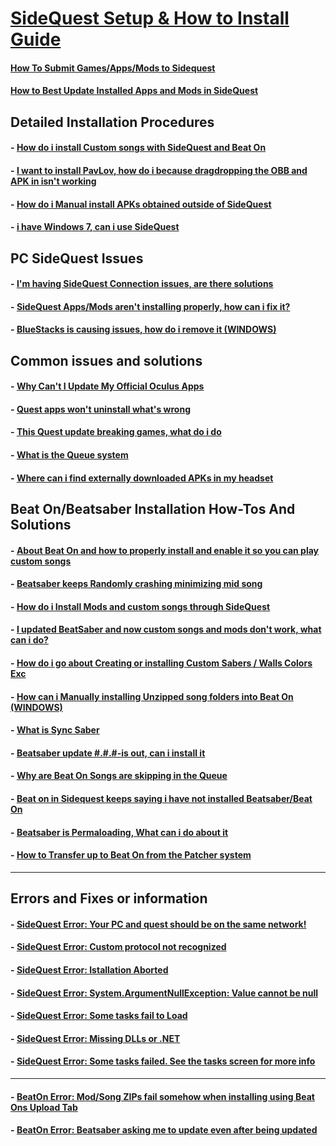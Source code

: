 # [SideQuest Setup & How to Install Guide](https://github.com/the-expanse/SideQuest/wiki/SideQuest-Setup-&-How-To-install)


#### [How To Submit Games/Apps/Mods to Sidequest](https://github.com/the-expanse/SideQuest/wiki/How-To-Submit-Games)

#### [How to Best Update Installed Apps and Mods in SideQuest](https://github.com/the-expanse/SideQuest/wiki/How-to-Auto-Update-app's-and-mods)


**Detailed Installation Procedures**
---
#### - [How do i install Custom songs with SideQuest and Beat On](https://github.com/the-expanse/SideQuest/wiki/How-to-install-Custom-Songs)

#### - [I want to install PavLov, how do i because dragdropping the OBB and APK in isn't working](https://github.com/the-expanse/SideQuest/wiki/having-an-issue-installing-Pavlov%3F)

#### - [How do i Manual install APKs obtained outside of SideQuest](https://github.com/the-expanse/SideQuest/wiki/How-can-i-manually-install-apps)

#### - [i have Windows 7, can i use SideQuest](https://github.com/the-expanse/SideQuest/wiki/I-Have-Windows-7,-can-i-use-SideQuest%3F)


**PC SideQuest Issues**
---

#### - [I'm having SideQuest Connection issues, are there solutions](https://github.com/the-expanse/SideQuest/wiki/I-am-having-issues-Connecting-,-what-do-i-do%3F)

#### - [SideQuest Apps/Mods aren't installing properly, how can i fix it?](https://github.com/the-expanse/SideQuest/wiki/SideQuest-isn't-working-properly,-apps-won't-install)

#### - [BlueStacks is causing issues, how do i remove it (WINDOWS)](https://github.com/the-expanse/SideQuest/wiki/BlueStacks-is-causing-issues,-how-do-i-remove-it)

**Common issues and solutions**
---

#### - [Why Can't I Update My Official Oculus Apps](https://github.com/the-expanse/SideQuest/wiki/Why-can't-i-update-my-Official-Oculus-Apps)

#### - [Quest apps won't uninstall what's wrong](https://github.com/the-expanse/SideQuest/wiki/.My-apps-won't-uninstall-what's-wrong%3F)

#### - [This Quest update breaking games, what do i do](https://github.com/the-expanse/SideQuest/wiki/Quest-update-breaking-games%3F)

#### - [What is the Queue system](https://github.com/the-expanse/SideQuest/wiki/The-Queue-System)


#### - [ Where can i find externally downloaded APKs in my headset](https://github.com/the-expanse/SideQuest/wiki/How-to-use-2D-APKs-such-as-phone-Apps-from-outside-of-Sidequest)


**Beat On/Beatsaber Installation How-Tos And Solutions**
---

#### - [About Beat On and how to properly install and enable it so you can play custom songs](https://github.com/the-expanse/SideQuest/wiki/Beat-On,-What-is-that-and-how-do-i-install-it)

#### - [Beatsaber keeps Randomly crashing minimizing mid song](https://github.com/the-expanse/SideQuest/wiki/Beatsaber-keeps-Randomly-crashing-minimizing-mid-song)

#### - [How do i Install Mods and custom songs through SideQuest](https://github.com/the-expanse/SideQuest/wiki/About-Installing-Mods-and-songs-through-SideQuest)

#### - [I updated BeatSaber and now custom songs and mods don't work, what can i do?](https://github.com/the-expanse/SideQuest/wiki/I-updated-Beatsaber-but-now-custom-songs-and-mods-don't-work,-why%3F)

#### - [How do i go about Creating or installing Custom Sabers / Walls Colors Exc](https://github.com/the-expanse/SideQuest/wiki/I-want-to-create-or-install-Custom-sabers-wall-colors)

#### - [How can i Manually installing Unzipped song folders into Beat On (WINDOWS)](https://github.com/the-expanse/SideQuest/wiki/How-to-manually-upload-Custom-Unzipped-songs-in-Beat-On-(Windows-only))

#### - [What is Sync Saber](https://github.com/the-expanse/SideQuest/wiki/What-is-Sync-Saber)

#### - [Beatsaber update #.#.#-is out, can i install it](https://github.com/the-expanse/SideQuest/wiki/Installing-Beatsabers-updates--Fixing-%22App-X-not-installed%22-beat-on-error)

#### - [Why are Beat On Songs are skipping in the Queue](https://github.com/the-expanse/SideQuest/wiki/Beat-On-songs-are-skipping-in-the-install-Queue)

#### - [Beat on in Sidequest keeps saying i have not installed Beatsaber/Beat On](https://github.com/the-expanse/SideQuest/wiki/Installing-Beatsabers-updates--Fixing-%22App-X-not-installed%22-beat-on-error)

#### - [Beatsaber is Permaloading, What can i do about it](https://github.com/the-expanse/SideQuest/wiki/Beatsaber-is--Permaloading,-what-can-i-do-about-it%3F)

#### - [How to Transfer up to Beat On from the Patcher system](https://github.com/the-expanse/SideQuest/wiki/Anything-else-users-should-know-about-installing-Beat-On-from-the-old-system)
----

**Errors and Fixes or information**
---
#### - [SideQuest Error: Your PC and quest should be on the same network!](https://github.com/the-expanse/SideQuest/wiki/Your-PC-and-quest-should-be-on-the-same-network!)

#### - [SideQuest Error: Custom protocol not recognized](https://github.com/the-expanse/SideQuest/wiki/Custom-protocol-not-recognized)

#### - [SideQuest Error: Istallation Aborted](https://github.com/the-expanse/SideQuest/wiki/Installation-Aborted)

#### - [SideQuest Error: System.ArgumentNullException: Value cannot be null](https://github.com/the-expanse/SideQuest/wiki/System.ArgumentNullException:-Value-cannot-be-null.)

#### - [SideQuest Error: Some tasks fail to Load](https://github.com/the-expanse/SideQuest/wiki/The-Queue-System)

#### - [SideQuest Error: Missing DLLs or .NET ](https://github.com/the-expanse/SideQuest/wiki/Have-a-.NET-Error-or-a-missing-.DLL-(Windows-8))

#### - [SideQuest Error: Some tasks failed. See the tasks screen for more info](https://github.com/the-expanse/SideQuest/wiki/The-Queue-System)
---
#### - [BeatOn Error: Mod/Song ZIPs fail somehow when installing using Beat Ons Upload Tab](https://github.com/the-expanse/SideQuest/wiki/Mod-ZIP-files-give-an-error-when-uploading-to-Beat-On)

#### - [BeatOn Error: Beatsaber asking me to update even after being updated](https://github.com/the-expanse/SideQuest/wiki/Beatsaber-asking-to-update-after-updating%3F)